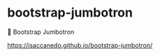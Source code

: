 # bootstrap-jumbotron
:star2: Bootstrap Jumbotron

https://isaccanedo.github.io/bootstrap-jumbotron/
